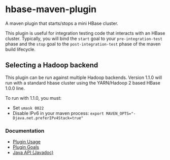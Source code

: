 hbase-maven-plugin
==================

A maven plugin that starts/stops a mini HBase cluster.

This plugin is useful for integration testing code that interacts with
an HBase cluster.  Typically, you will bind the `start` goal to your
`pre-integration-test` phase and the `stop` goal to the
`post-integration-test` phase of the maven build lifecycle.


Selecting a Hadoop backend
--------------------------

This plugin can be run against multiple Hadoop backends. Version 1.1.0
will run with a standard hbase cluster using the YARN/Hadoop 2 based
HBase 1.0.0 line.

To run with 1.1.0, you must:
* Set `umask 0022`
* Disable IPv6 in your maven process: `export MAVEN_OPTS="-Djava.net.preferIPv4Stack=true"`


### Documentation

* [Plugin Usage](http://docs.kiji.org/apidocs/hbase-maven-plugin/1.0.10-cdh4/usage.html)
* [Plugin Goals](http://docs.kiji.org/apidocs/hbase-maven-plugin/1.0.10-cdh4/plugin-info.html)
* [Java API (Javadoc)](http://docs.kiji.org/apidocs/hbase-maven-plugin/1.0.10-cdh4/apidocs/)
